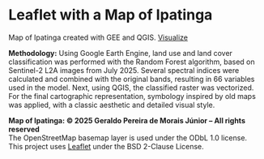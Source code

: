 # Leaflet with a Map of Ipatinga
Map of Ipatinga created with GEE and QGIS.
[Visualize]([https://leafletjs.com/](https://geraldopmj.github.io/Hist_Ipatinga2025/))

**Methodology:** Using Google Earth Engine, land use and land cover classification was performed with the Random Forest algorithm, based on Sentinel-2 L2A images from July 2025. Several spectral indices were calculated and combined with the original bands, resulting in 66 variables used in the model. Next, using QGIS, the classified raster was vectorized. For the final cartographic representation, symbology inspired by old maps was applied, with a classic aesthetic and detailed visual style.

**Map of Ipatinga: © 2025 Geraldo Pereira de Morais Júnior – All rights reserved**  
The OpenStreetMap basemap layer is used under the ODbL 1.0 license.  
This project uses [Leaflet](https://leafletjs.com/) under the BSD 2-Clause License.

